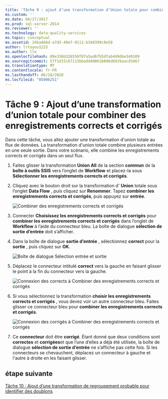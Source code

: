 ```yaml
---
title: 'Tâche 9 : ajout d’une transformation d’Union totale pour combiner des enregistrements corrects et corrigés | Microsoft Docs'
ms.custom: ''
ms.date: 04/27/2017
ms.prod: sql-server-2014
ms.reviewer: ''
ms.technology: data-quality-services
ms.topic: conceptual
ms.assetid: 24ba466d-a7d3-49e7-9111-b348399c9e58
author: lrtoyou1223
ms.author: lle
ms.openlocfilehash: 89e336b326550f07a5ad6fb5dfab449dbe349109
ms.sourcegitcommit: 57f1d15c67113bbadd40861b886d6929aacd3467
ms.translationtype: MT
ms.contentlocale: fr-FR
ms.lasthandoff: 06/18/2020
ms.locfileid: "85006251"
---
```

# <a name="task-9-adding-union-all-transform-to-combine-correct-and-corrected-records"></a>Tâche 9 : Ajout d’une transformation d’union totale pour combiner des enregistrements corrects et corrigés
  Dans cette tâche, vous allez ajouter une transformation d'union totale au flux de données. La transformation d'union totale combine plusieurs entrées en une seule sortie. Dans votre scénario, elle combine les enregistrements corrects et corrigés dans un seul flux.  
  
1.  Faites glisser la transformation **Union All** de la section **commun** de la **boîte à outils SSIS** vers l’onglet de **Workflow** et placez-la sous **Sélectionner les enregistrements corrects et corrigés**.  
  
2.  Cliquez avec le bouton droit sur la transformation d' **Union** totale sous l’onglet **Data Flow** , puis cliquez sur **Renommer**. Tapez **combiner les enregistrements corrects et corrigés**, puis appuyez sur **entrée**.  
  
     ![Combiner des enregistrements corrects et corrigés](../../2014/tutorials/media/et-addinguattocombinecacrecords-01.jpg "Combiner des enregistrements corrects et corrigés")  
  
3.  Connecter **Choisissez les enregistrements corrects et corrigés** pour **combiner les enregistrements corrects et corrigés** dans l’onglet de **Workflow** à l’aide du connecteur bleu. La boîte de dialogue **sélection de sortie d’entrée** doit s’afficher.  
  
4.  Dans la boîte de dialogue **sortie d’entrée** , sélectionnez **correct** pour la **sortie** , puis cliquez sur **OK**.  
  
     ![Boîte de dialogue Sélection entrée et sortie](../../2014/tutorials/media/et-addinguattocombinecacrecords-02.jpg "Boîte de dialogue Sélection entrée et sortie")  
  
5.  Déplacez le connecteur intitulé **correct** vers la gauche en faisant glisser le point à la fin du connecteur vers la gauche.  
  
     ![Connexion des corrects à Combiner des enregistrements corrects et corrigés](../../2014/tutorials/media/et-addinguattocombinecacrecords-03.jpg "Connexion des corrects à Combiner des enregistrements corrects et corrigés")  
  
6.  Si vous sélectionnez la transformation **choisir les enregistrements corrects et corrigés** , vous devez voir un autre connecteur bleu. Faites glisser ce connecteur bleu pour **combiner les enregistrements corrects et corrigés**.  
  
     ![Connexion des corrigés à Combiner des enregistrements corrects et corrigés](../../2014/tutorials/media/et-addinguattocombinecacrecords-04.jpg "Connexion des corrigés à Combiner des enregistrements corrects et corrigés")  
  
7.  Ce **connecteur** doit être **corrigé**. Étant donné que deux conditions sont **correctes** et **corrigées**et que l’une d’elles a déjà été utilisée, la boîte de dialogue **sélection de sortie d’entrée** ne s’affiche pas cette fois. Si les connecteurs se chevauchent, déplacez un connecteur à gauche et l'autre à droite en les faisant glisser.  
  
## <a name="next-step"></a>étape suivante  
 [Tâche 10 : Ajout d’une transformation de regroupement probable pour identifier des doublons](../../2014/tutorials/task-10-adding-fuzzy-group-transform-to-identify-duplicates.md)  
  
  
